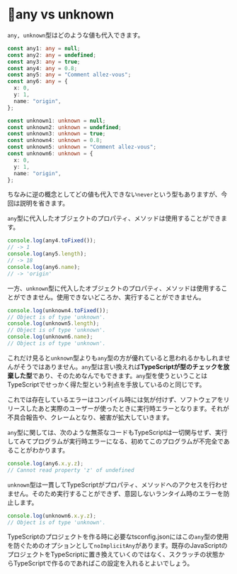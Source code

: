 # 🚧any vs unknown

`any, unknown`型はどのような値も代入できます。

```typescript
const any1: any = null;
const any2: any = undefined;
const any3: any = true;
const any4: any = 0.8;
const any5: any = "Comment allez-vous";
const any6: any = {
  x: 0,
  y: 1,
  name: "origin",
};

const unknown1: unknown = null;
const unknown2: unknown = undefined;
const unknown3: unknown = true;
const unknown4: unknown = 0.8;
const unknown5: unknown = "Comment allez-vous";
const unknown6: unknown = {
  x: 0,
  y: 1,
  name: "origin",
};
```

ちなみに逆の概念としてどの値も代入できない`never`という型もありますが、今回は説明を省きます。

`any`型に代入したオブジェクトのプロパティ、メソッドは使用することができます。

```typescript
console.log(any4.toFixed());
// -> 1
console.log(any5.length);
// -> 18
console.log(any6.name);
// -> 'origin'
```

一方、`unknown`型に代入したオブジェクトのプロパティ、メソッドは使用することができません。使用できないどころか、実行することができません。

```typescript
console.log(unknown4.toFixed());
// Object is of type 'unknown'.
console.log(unknown5.length);
// Object is of type 'unknown'.
console.log(unknown6.name);
// Object is of type 'unknown'.
```

これだけ見ると`unknown`型よりも`any`型の方が優れていると思われるかもしれませんがそうではありません。`any`型は言い換えれば**TypeScriptが型のチェックを放棄した型**であり、そのためなんでもできます。`any`型を使うということはTypeScriptでせっかく得た型という利点を手放しているのと同じです。

これでは存在しているエラーはコンパイル時には気が付けず、ソフトウェアをリリースしたあと実際のユーザーが使ったときに実行時エラーとなります。それが不具合報告や、クレームとなり、被害が拡大していきます。

`any`型に関しては、次のような無茶なコードもTypeScriptは一切関与せず、実行してみてプログラムが実行時エラーになる、初めてこのプログラムが不完全であることがわかります。

```typescript
console.log(any6.x.y.z);
// Cannot read property 'z' of undefined
```

`unknown`型は一貫してTypeScriptがプロパティ、メソッドへのアクセスを行わせません。そのため実行することができず、意図しないランタイム時のエラーを防止します。

```typescript
console.log(unknown6.x.y.z);
// Object is of type 'unknown'.
```

TypeScriptのプロジェクトを作る時に必要なtsconfig.jsonにはこの`any`型の使用を防ぐためのオプションとして`noImplicitAny`があります。既存のJavaScriptのプロジェクトをTypeScriptに置き換えていくのではなく、スクラッチの状態からTypeScriptで作るのであればこの設定を入れるとよいでしょう。
